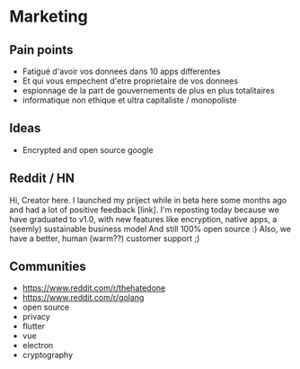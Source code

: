 # Marketing

## Pain points

* Fatigué d'avoir vos donnees dans 10 apps differentes
* Et qui vous empechent d'etre proprietaire de vos donnees
* espionnage de la part de gouvernements de plus en plus totalitaires
* informatique non ethique et ultra capitaliste / monopoliste

## Ideas

* Encrypted and open source google


## Reddit / HN

Hi, 
Creator here.
I launched my priject while in beta here some months ago and had a lot of positive feedback [link].
I'm reposting today because we have graduated to v1.0, with new features like encryption, native apps, a (seemly) sustainable business model
And still 100% open source :)
Also, we have a better, human (warm??) customer support ;)

## Communities

* https://www.reddit.com/r/thehatedone
* https://www.reddit.com/r/golang
* open source
* privacy
* flutter
* vue
* electron
* cryptography
